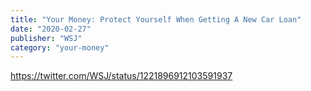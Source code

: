 ```yaml
---
title: "Your Money: Protect Yourself When Getting A New Car Loan"
date: "2020-02-27"
publisher: "WSJ"
category: "your-money"
---
```


https://twitter.com/WSJ/status/1221896912103591937